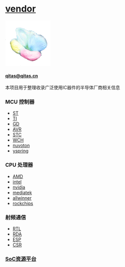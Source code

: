 ﻿# [vendor](https://github.com/sochub/vendor)
[![sites](SoC/qitas.png)](http://www.qitas.cn) 
####  qitas@qitas.cn

本项目用于整理收录广泛使用IC器件的半导体厂商相关信息

###  MCU 控制器

* [ST](https://github.com/sochub/ST) 
* [TI](https://github.com/sochub/TI) 
* [GD](https://github.com/sochub/GigaDevice) 
* [AVR](https://github.com/sochub/AVR) 
* [STC](https://github.com/sochub/STC) 
* [WCH](https://github.com/sochub/WCH) 
* [nuvoton](https://github.com/sochub/nuvoton) 
* [yspring](https://github.com/sochub/yspring) 

###  CPU 处理器

* [AMD](https://github.com/sochub/AMD) 
* [intel](https://github.com/sochub/intel) 
* [nvidia](https://github.com/sochub/nvidia) 
* [mediatek](https://github.com/sochub/mediatek) 
* [allwinner](https://github.com/sochub/allwinner) 
* [rockchips](https://github.com/sochub/rockchips) 

###  射频通信
 
* [RTL](https://github.com/sochub/RTL) 
* [RDA](https://github.com/sochub/RDA) 
* [ESP](https://github.com/sochub/ESP) 
* [CSR](https://github.com/sochub/CSR) 


###  [SoC资源平台](http://www.qitas.cn)   
